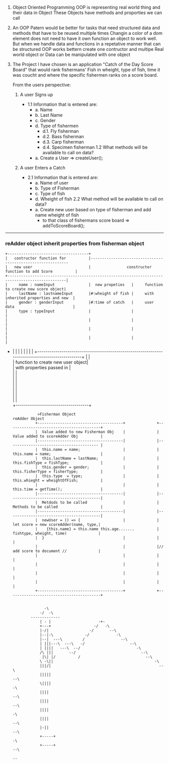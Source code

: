 1.  Object Oriented Programming
    OOP is representing real world thing and their data in Object
    These Objects have methods and proporties we can call

2.  An OOP Patern would be better for tasks that need structured 
    data and methods that have to be reused multiple times
    Changin a color of a dom element does not need to have it own
    function an object to work well. But when we handle data and 
    functions in a repetative manner that can be structured OOP 
    works bettern create one contructor and multipe Real world 
    object or Data can be manipulated with one object 


3.  The Project I have chosen is an application "Catch of the Day
    Score Board" that would rank fishermans' Fish in wheight, type 
    of fish, time it was coucht and where the specific fishermen 
    ranks on a score board.

    From the users perspective: 
    1. A user Signs up
       - 1.1 Information that is entered are:
           - a. Name
           - b. Last Name
           - c. Gender
           - d. Type of fishermen
               - d.1. Fly fisherman
               - d.2. Bass fisherman
               - d.3. Carp fisherman
               - d.4. Specimen fisherman
        1.2 What methods will be available to call on data?
          - a. Create a User => createUser();

    2. A user Enters a Catch
       - 2.1 Information that is entered are:
           - a. Name of user
           - b. Type of Fisherman
           - c. Type of fish
           - d. Wheight of fish
        2.2 What method will be available to call on data?
           - a. Create new user based on type of fisherman and add name wheight of fish 
             - to that class of fishermans score board => addToScoreBoard();

---

### reAdder object inherit properties from fisherman object
                                                                                                    
    +------------------------------------+                                                            
    |   contructor function for          |------------------------------------------------------------
    |   new user                         |                constructor function to add Score          |
    +------------------------------------------------------------------------------------------------|
    |     name : nameInput               |  new propeties   |     function to create new score object|
    |     lastName : lastnameInput       |#:wheight of fish |     with inherited properties and new  |
    |     gender : genderInput           |#:time of catch   |     user data                          |
    |     type : typeInput               |                  |                                        |
    |                                    |                  |                                        |
    |                                    |                  |                                        |
    |                                    |                  |                                        |
-   |                                    |                  |                                        |
    |                                    |                  |                                        |
    +------------------------------------------------------------------------------------------------+
    |                                    |                                                            
    |  function to create new user object|                                                            
    |  with properties passed in         |                                                            
    |                                    |                                                            
    |                                    |                                                            
    |                                    |                                                            
    |                                    |                                                            
    |                                    |                                                            
    |                                    |                                                            
    +------------------------------------+                                                            
                                                                                                                                   
                                                                                                                   
                   >Fisherman Object                                       reAdder Object                        
                  +--------------------------------------+              +-----------------------------------------+
                  |  Value added to new Fisherman Obj    |              |  Value added to scoreAdder Obj          |
                  |--------------------------------------|              |---------------------------------------- |
                  |  this.name = name;                   |              |  this.name = name;                      |
                  |  this.lastName = lastName;           |              |  this.fishType = fishType;              |
                  |  this.gender = gender;               |              |  this.fisherType = fisherType;          |
                  |  this.type  = type;                  |              |  this.whieght = wheightOfFish;          |
                  |                                      |              |  this.time = getTime();                 |
                  |--------------------------------------|              |-----------------------------------------|
                  |  Metdods to be called                |              |  Methods to be called                   |
                  |--------------------------------------|              |-----------------------------------------|
                  |  newUser = () => {                   |              |   let score = new scoreAdder(name, type,|
                  |    {this.name} = this.name this.age.......          |   fishtype, wheight, time)              |
                  |  }                                   |              |                                         |
                  |                                      |              |// add score to document //              |
                  |                                      |              |                                         |
                  |                                      |              |                                         |
                  |                                      |              |                                         |
                  |                                      |              |                                         |
                  +--------------------------------------+              +-----------------------------------------+


                      -\                                                                             
                    -/  -\                                                                           
                -------------                                                                    
                    | - |                     -+-                                                    
                    +---+                   -/   -\                                                  
                    |-/|                  -/       --\                                               
                    |--|-\              -/            -\                                             
                    |--|  ---\         /                --\                                          
                    | |||---\  ---\   -/                    --\                                       
                    | ||||   ---\  --/                         -\                                     
                    /\ |||       --/                             --\                                  
                     |\| |/          /                             --\                               
                    \ -\||                                             -\                             
                    |||/|                                                --\                          
                    |||||                                                   --\                       
                    \||||                                                      -\                     
                    ||||                                                        --\                  
                    ||||                                                           --\               
                    ||||                                                              -\             
                    ||||                                                                --\          
                    |-||                                                                   --\       
                    +-----+                                                                   -\     
                    +-----+                                                                     --\  
                                                                                                    --
                                                                                                    
                                                                                                                               
                                                                                                                               